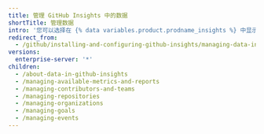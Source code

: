 ```yaml
---
title: 管理 GitHub Insights 中的数据
shortTitle: 管理数据
intro: '您可以选择在 {% data variables.product.prodname_insights %} 中显示哪些指标，以及这些指标中包含哪些组织、仓库和人员。 您可以为指标设定目标并为其添加上下文。'
redirect_from:
  - /github/installing-and-configuring-github-insights/managing-data-in-github-insights
versions:
  enterprise-server: '*'
children:
  - /about-data-in-github-insights
  - /managing-available-metrics-and-reports
  - /managing-contributors-and-teams
  - /managing-repositories
  - /managing-organizations
  - /managing-goals
  - /managing-events
---
```


